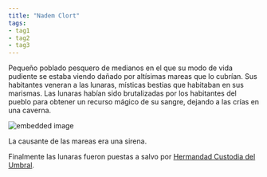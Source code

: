 ```yaml
---
title: "Nadem Clort" 
tags: 
- tag1 
- tag2
- tag3
---
```


Pequeño poblado pesquero de medianos en el que su modo de vida pudiente se estaba viendo dañado por altísimas mareas que lo cubrían. Sus habitantes veneran a las lunaras, místicas bestias que habitaban en sus marismas. Las lunaras habían sido brutalizadas por los habitantes del pueblo para obtener un recurso mágico de su sangre, dejando a las crías en una caverna.

![embedded image](https://assets.legendkeeper.com/499d61be-96bd-465f-91fa-0bafb472cbdb.png "Attachment")

La causante de las mareas era una sirena.

Finalmente las lunaras fueron puestas a salvo por [Hermandad Custodia del Umbral](https://www.legendkeeper.com/app/ckvil5g57t6310808rct5ktxd/ckw9rh8iy001z036c9lsfyugo/).